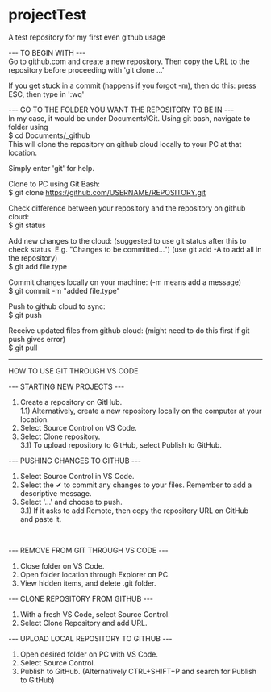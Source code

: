 # projectTest
A test repository for my first even github usage

--- TO BEGIN WITH ---<br />
Go to github.com and create a new repository. Then copy the URL to the repository before proceeding with 'git clone ...'

If you get stuck in a commit (happens if you forgot -m), then do this: press ESC, then type in ':wq'

--- GO TO THE FOLDER YOU WANT THE REPOSITORY TO BE IN ---<br />
In my case, it would be under Documents\Git.
Using git bash, navigate to folder using<br /> $ cd Documents/_github <br />
This will clone the repository on github cloud locally to your PC at that location. 

Simply enter 'git' for help.

Clone to PC using Git Bash:<br />
$ git clone https://github.com/USERNAME/REPOSITORY.git

Check difference between your repository and the repository on github cloud:<br />
$ git status

Add new changes to the cloud: (suggested to use git status after this to check status. E.g. "Changes to be committed...") (use git add -A to add all in the repository)<br />
$ git add file.type

Commit changes locally on your machine: (-m means add a message)<br />
$ git commit -m "added file.type"

Push to github cloud to sync:<br />
$ git push

Receive updated files from github cloud: (might need to do this first if git push gives error)<br />
$ git pull

--------------------------------------------------------------------

HOW TO USE GIT THROUGH VS CODE

--- STARTING NEW PROJECTS ---
1) Create a repository on GitHub.<br />
1.1) Alternatively, create a new repository locally on the computer at your location.
2) Select Source Control on VS Code.
3) Select Clone repository. <br />
3.1) To upload repository to GitHub, select Publish to GitHub.

--- PUSHING CHANGES TO GITHUB ---
1) Select Source Control in VS Code.
2) Select the ✔ to commit any changes to your files. Remember to add a descriptive message.
3) Select '...' and choose to push. <br />
3.1) If it asks to add Remote, then copy the repository URL on GitHub and paste it. 
<br />

--- REMOVE FROM GIT THROUGH VS CODE ---
1) Close folder on VS Code.
2) Open folder location through Explorer on PC.
3) View hidden items, and delete .git folder.

--- CLONE REPOSITORY FROM GITHUB ---
1) With a fresh VS Code, select Source Control.
2) Select Clone Repository and add URL. 

--- UPLOAD LOCAL REPOSITORY TO GITHUB ---
1) Open desired folder on PC with VS Code.
2) Select Source Control.
3) Publish to GitHub. (Alternatively CTRL+SHIFT+P and search for Publish to GitHub)
